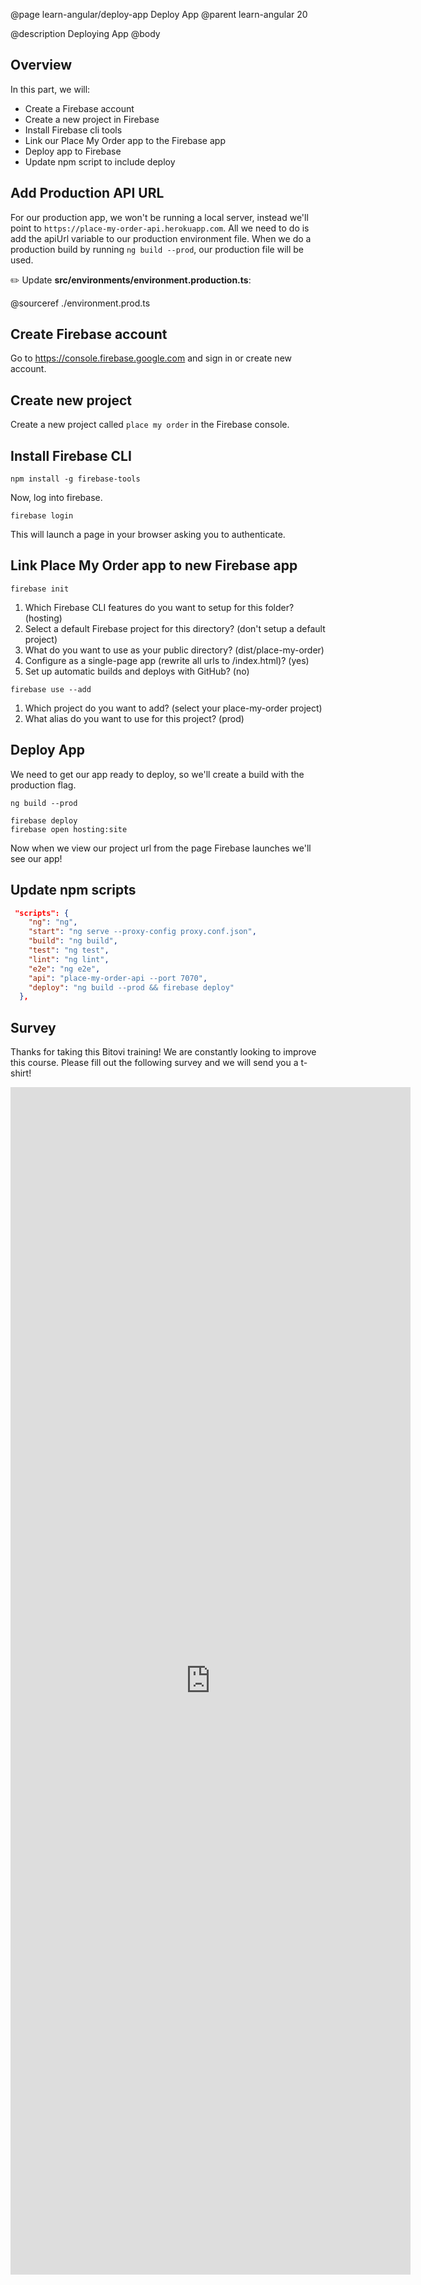 @page learn-angular/deploy-app Deploy App
@parent learn-angular 20

@description Deploying App
@body

## Overview

In this part, we will:

- Create a Firebase account
- Create a new project in Firebase
- Install Firebase cli tools
- Link our Place My Order app to the Firebase app
- Deploy app to Firebase
- Update npm script to include deploy

## Add Production API URL

For our production app, we won't be running a local server, instead we'll point to `https://place-my-order-api.herokuapp.com`. All we need to do is add the apiUrl variable to our production environment file. When we do a production build by running `ng build --prod`, our production file will be used.

✏️ Update __src/environments/environment.production.ts__:

@sourceref ./environment.prod.ts

## Create Firebase account

Go to <a href="https://console.firebase.google.com" target="\_blank">https://console.firebase.google.com</a> and sign in or create new account.

## Create new project

Create a new project called `place my order` in the Firebase console.

## Install Firebase CLI

```shell
npm install -g firebase-tools
```

Now, log into firebase.

```shell
firebase login
```

This will launch a page in your browser asking you to authenticate.

## Link Place My Order app to new Firebase app

```shell
firebase init
```

1. Which Firebase CLI features do you want to setup for this folder? (hosting)
2. Select a default Firebase project for this directory? (don't setup a default project)
3. What do you want to use as your public directory? (dist/place-my-order)
4. Configure as a single-page app (rewrite all urls to /index.html)? (yes)
5. Set up automatic builds and deploys with GitHub? (no)


```shell
firebase use --add
```

1. Which project do you want to add? (select your place-my-order project)
2. What alias do you want to use for this project? (prod)

## Deploy App

We need to get our app ready to deploy, so we'll create a build with the production flag.  

```shell
ng build --prod
```

```shell
firebase deploy
firebase open hosting:site
```

Now when we view our project url from the page Firebase launches we'll see our app!

## Update npm scripts

```json
 "scripts": {
    "ng": "ng",
    "start": "ng serve --proxy-config proxy.conf.json",
    "build": "ng build",
    "test": "ng test",
    "lint": "ng lint",
    "e2e": "ng e2e",
    "api": "place-my-order-api --port 7070",
    "deploy": "ng build --prod && firebase deploy"
  },
  ```

## Survey

Thanks for taking this Bitovi training! We are constantly looking to improve this
course.  Please fill out the following survey and we will send you a t-shirt!



<iframe src="https://docs.google.com/forms/d/e/1FAIpQLScIukb7B5Q3d0I9xRge8_VDmQS9gNJqhJmjcJb_5aAKFMqFmA/viewform?embedded=true" width="640" height="1900" frameborder="0" marginheight="0" marginwidth="0">Loading...</iframe>
